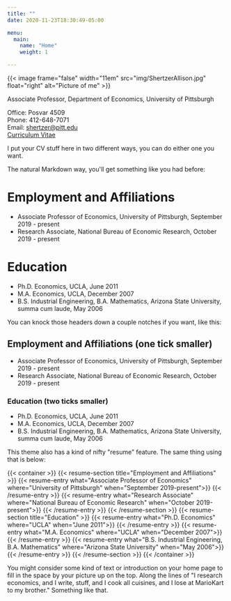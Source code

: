 ```yaml
---
title: ""
date: 2020-11-23T18:30:49-05:00

menu:
  main:
    name: "Home"
    weight: 1

---
```


{{< image frame="false" width="11em" src="img/ShertzerAllison.jpg" float="right" alt="Picture of me" >}}

Associate Professor, Department of Economics, University of Pittsburgh

Office: Posvar 4509  
Phone: 412-648-7071  
Email: shertzer@pitt.edu  
[Curriculum Vitae](https://www.allisonshertzer.com/files/ShertzerAllison_CV.pdf)


I put your CV stuff here in two different ways, you can do either one you want.

The natural Markdown way, you'll get something like you had before:

# Employment and Affiliations
 - Associate Professor of Economics, University of Pittsburgh, September 2019 - present
 - Research Associate, National Bureau of Economic Research, October 2019 - present

# Education
 - Ph.D. Economics, UCLA, June 2011
 - M.A. Economics, UCLA, December 2007
 - B.S. Industrial Engineering, B.A. Mathematics, Arizona State University, summa cum laude, May 2006

You can knock those headers down a couple notches if you want, like this:

## Employment and Affiliations (one tick smaller)
 - Associate Professor of Economics, University of Pittsburgh, September 2019 - present
 - Research Associate, National Bureau of Economic Research, October 2019 - present

### Education (two ticks smaller)
 - Ph.D. Economics, UCLA, June 2011
 - M.A. Economics, UCLA, December 2007
 - B.S. Industrial Engineering, B.A. Mathematics, Arizona State University, summa cum laude, May 2006

This theme also has a kind of nifty "resume" feature. The same thing using that is below:

{{< container >}}
  {{< resume-section title="Employment and Affiliations" >}}
    {{< resume-entry what="Associate Professor of Economics"
                     where="University of Pittsburgh"
                     when="September 2019-present">}}
    {{< /resume-entry >}}
    {{< resume-entry what="Research Associate"
                     where="National Bureau of Economic Research"
                     when="October 2019-present">}}
    {{< /resume-entry >}}
  {{< /resume-section >}}
  {{< resume-section title="Education" >}}
    {{< resume-entry what="Ph.D. Economics"
                     where="UCLA"
                     when="June 2011">}}
    {{< /resume-entry >}}
    {{< resume-entry what="M.A. Economics"
                     where="UCLA"
                     when="December 2007">}}
    {{< /resume-entry >}}
    {{< resume-entry what="B.S. Industrial Engineering, B.A. Mathematics"
                     where="Arizona State University"
                     when="May 2006">}}
    {{< /resume-entry >}}
  {{< /resume-section >}}
{{< /container >}}

You might consider some kind of text or introduction on your home page to fill
in the space by your picture up on the top. Along the lines of "I research 
economics, and I write, stuff, and I cook all cuisines, and I lose at MarioKart
to my brother." Something like that.
